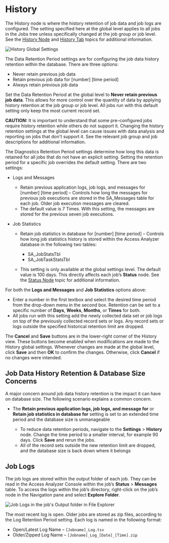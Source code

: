 # History

The History node is where the history retention of job data and job logs are configured. The setting
specified here at the global level applies to all jobs in the Jobs tree unless specifically changed
at the job group or job level. See the [History Node](/docs/accessanalyzer/12.0/admin/jobs/group/history.md) and
[History Tab](/docs/accessanalyzer/12.0/admin/jobs/job/properties/history.md) topics for additional information.

![History Global Settings](/img/product_docs/threatprevention/threatprevention/admin/policies/history.webp)

The Data Retention Period settings are for configuring the job data history retention within the
database. There are three options:

- Never retain previous job data
- Retain previous job data for [number] [time period]
- Always retain previous job data

Set the Data Retention Period at the global level to **Never retain previous job data**. This allows
for more control over the quantity of data by applying history retention at the job group or job
level. All jobs run with this default setting only keep the most current record set.

**CAUTION:** It is important to understand that some pre-configured jobs require history retention
while others do not support it. Changing the history retention settings at the global level can
cause issues with data analysis and reporting on jobs that don't support it. See the relevant job
group and job descriptions for additional information.

The Diagnostics Retention Period settings determine how long this data is retained for all jobs that
do not have an explicit setting. Setting the retention period for a specific job overrides the
default setting. There are two settings:

- Logs and Messages

    - Retain previous application logs, job logs, and messages for [number] [time period] – Controls
      how long the messages for previous job executions are stored in the SA_Messages table for each
      job. Older job execution messages are cleared.
    - The default value is 7 Times. With this setting, the messages are stored for the previous
      seven job executions.

- Job Statistics

    - Retain job statistics in database for [number] [time period] – Controls how long job
      statistics history is stored within the Access Analyzer database in the following two tables:

        - SA_JobStatsTbl
        - SA_JobTaskStatsTbl

    - This setting is only available at the global settings level. The default value is 100 days.
      This directly affects each job’s **Status** node. See the [Status Node](/docs/accessanalyzer/12.0/admin/jobs/job/status.md)
      topic for additional information.

For both the **Logs and Messages** and **Job Statistics** options above:

- Enter a number in the first textbox and select the desired time period from the drop-down menu in
  the second box. Retention can be set to a specific number of **Days**, **Weeks**, **Months**, or
  **Times** for both.
- All jobs run with this setting add the newly collected data set or job logs on top of the
  previously collected record sets or logs. Any record sets or logs outside the specified historical
  retention limit are dropped.

The **Cancel** and **Save** buttons are in the lower-right corner of the History view. These buttons
become enabled when modifications are made to the History global settings. Whenever changes are made
at the global level, click **Save** and then **OK** to confirm the changes. Otherwise, click
**Cancel** if no changes were intended.

## Job Data History Retention & Database Size Concerns

A major concern around job data history retention is the impact it can have on database size. The
following scenario explains a common concern.

- The **Retain previous application logs, job logs, and message for** or **Retain job statistics in
  database for** setting is set to an extended time period and the database size is unmanageable

    - To reduce data retention periods, navigate to the **Settings** > **History** node. Change the
      time period to a smaller interval, for example 90 days. Click **Save** and rerun the jobs.
    - All of the record sets outside the new retention limit are dropped, and the database size is
      back down where it belongs

## Job Logs

The job logs are stored within the output folder of each job. They can be read in the Access
Analyzer Console within the job’s **Status** > **Messages** table. To access the logs within the
job’s directory, right-click on the job’s node in the Navigation pane and select **Explore Folder**.

![Job Logs in the job's Output folder in File Explorer](/img/product_docs/accessanalyzer/12.0/admin/settings/historyjoblogs.webp)

The most recent log is open. Older jobs are stored as zip files, according to the Log Retention
Period setting. Each log is named in the following format:

- Open/Latest Log Name – `[Jobname]_Log.tsv`
- Older/Zipped Log Name – `[Jobname]_Log_[Date]_[Time].zip`
